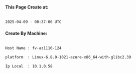 
   
#### This Page Create at:

```bash

2025-04-09 - 00:37:06 UTC

```

#### Create By Machine:

```bash

Host Name : fv-az1110-124

platform  : Linux-6.8.0-1021-azure-x86_64-with-glibc2.39

Ip Local  : 10.1.0.58

```


